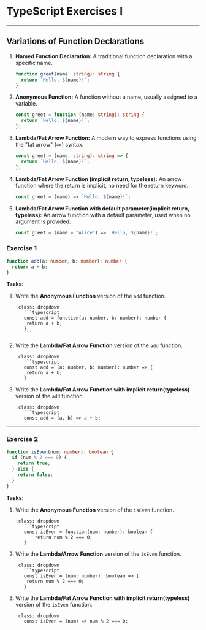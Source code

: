 # TypeScript Exercises I

---

## Variations of Function Declarations

1. **Named Function Declaration:** A traditional function declaration with a specific name.

   ```typescript
   function greet(name: string): string {
     return `Hello, ${name}!`;
   }
   ```

2. **Anonymous Function:** A function without a name, usually assigned to a variable.

   ```typescript
   const greet = function (name: string): string {
     return `Hello, ${name}!`;
   };
   ```

3. **Lambda/Fat Arrow Function:** A modern way to express functions using the "fat arrow" (`=>`) syntax.

   ```typescript
   const greet = (name: string): string => {
     return `Hello, ${name}!`;
   };
   ```

4. **Lambda/Fat Arrow Function (implicit return, typeless):** An arrow function where the return is implicit, no need for the return keyword.

   ```typescript
   const greet = (name) => `Hello, ${name}!`;
   ```

5. **Lambda/Fat Arrow Function with default parameter(implicit return, typeless):** An arrow function with a default parameter, used when no argument is provided.

   ```typescript
   const greet = (name = "Alice") => `Hello, ${name}!`;
   ```

### Exercise 1

```typescript
function add(a: number, b: number): number {
  return a + b;
}
```

**Tasks:**

1. Write the **Anonymous Function** version of the `add` function.

   ````{admonition} Answer
   :class: dropdown
      ```typescript
      const add = function(a: number, b: number): number {
       return a + b;
      }
      ```
   ````

2. Write the **Lambda/Fat Arrow Function** version of the `add` function.

   ````{admonition} Answer
   :class: dropdown
      ```typescript
      const add = (a: number, b: number): number => {
       return a + b;
      }
   ````

3. Write the **Lambda/Fat Arrow Function with implicit return(typeless)** version of the `add` function.

   ````{admonition} Answer
   :class: dropdown
      ```typescript
      const add = (a, b) => a + b;
   ````

---

### Exercise 2

```typescript
function isEven(num: number): boolean {
  if (num % 2 === 0) {
    return true;
  } else {
    return false;
  }
}
```

**Tasks:**

1. Write the **Anonymous Function** version of the `isEven` function.

   ````{admonition} Answer
   :class: dropdown
      ```typescript
      const isEven = function(num: number): boolean {
          return num % 2 === 0;
      }
   ````

2. Write the **Lambda/Arrow Function** version of the `isEven` function.

   ````{admonition} Answer
   :class: dropdown
      ```typescript
      const isEven = (num: number): boolean => {
       return num % 2 === 0;
      }
   ````

3. Write the **Lambda/Fat Arrow Function with implicit return(typeless)** version of the `isEven` function.

   ```{admonition} Answer
   :class: dropdown
      const isEven = (num) => num % 2 === 0;
   ```
